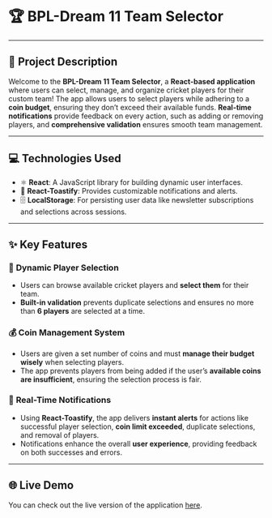 # 🏆 BPL-Dream 11 Team Selector

---

## 🚀 Project Description
Welcome to the **BPL-Dream 11 Team Selector**, a **React-based application** where users can select, manage, and organize cricket players for their custom team! The app allows users to select players while adhering to a **coin budget**, ensuring they don’t exceed their available funds. **Real-time notifications** provide feedback on every action, such as adding or removing players, and **comprehensive validation** ensures smooth team management.

---

## 💻 Technologies Used

- ⚛️ **React**: A JavaScript library for building dynamic user interfaces.
- 🔔 **React-Toastify**: Provides customizable notifications and alerts.
- 🗄️ **LocalStorage**: For persisting user data like newsletter subscriptions and selections across sessions.

---

## ✨ Key Features

### 🎯 **Dynamic Player Selection**
- Users can browse available cricket players and **select them** for their team.
- **Built-in validation** prevents duplicate selections and ensures no more than **6 players** are selected at a time.

### 💰 **Coin Management System**
- Users are given a set number of coins and must **manage their budget wisely** when selecting players.
- The app prevents players from being added if the user’s **available coins are insufficient**, ensuring the selection process is fair.

### 🔔 **Real-Time Notifications**
- Using **React-Toastify**, the app delivers **instant alerts** for actions like successful player selection, **coin limit exceeded**, duplicate selections, and removal of players.
- Notifications enhance the overall **user experience**, providing feedback on both successes and errors.

---

## 🌐 Live Demo
You can check out the live version of the application [here](https://ossified-field.surge.sh/).